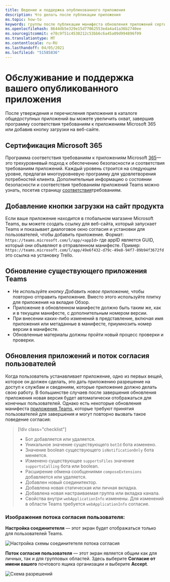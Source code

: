 ```yaml
---
title: Ведение и поддержка опубликованного приложения
description: Что делать после публикации приложения
ms.topic: how-to
keywords: группы после публикации манифеста обновления приложений сертификации
ms.openlocfilehash: 8644db5e329e15d77062553eda4a41a36b2740ee
ms.sourcegitcommit: e78c9f51c4538212c53bb6c6a45a09d994896f09
ms.translationtype: MT
ms.contentlocale: ru-RU
ms.lasthandoff: 04/05/2021
ms.locfileid: "51585836"
---
```

# <a name="maintain-and-support-your-published-app"></a>Обслуживание и поддержка вашего опубликованного приложения 

После утверждения и перечисления приложения в каталоге общедоступных приложений вы можете увеличить охват, завершив программу соответствия требованиям к приложениям Microsoft 365 или добавив кнопку загрузки на веб-сайте.

## <a name="microsoft-365-certified"></a>Сертификация Microsoft 365

Программа соответствия требованиям к приложениям Microsoft [365](./application-certification.md)— это трехуровневый подход к обеспечению безопасности и соответствия требованиям приложений. Каждый уровень строится на следующем уровне, предлагая многоуровневую программу для удовлетворения потребностей клиента. Дополнительные информацию о состоянии безопасности и соответствия требованиям приложений Teams можно узнать, посетив страницу [соответствия](https://docs.microsoft.com/microsoft-365-app-certification/teams/teams-apps)требованиям.

## <a name="add-a-download-button-to-your-product-site"></a>Добавление кнопки загрузки на сайт продукта

Если ваше приложение находится в глобальном магазине Microsoft Teams, вы можете создать ссылку для веб-сайта, который запускает Teams и показывает диалоговое окно согласия и установки для пользователей, чтобы добавить приложение.
Формат:  `https://teams.microsoft.com/l/app/<appId>` где appID является GUID, который они объявляют в отправленном манифесте.
Пример: `https://teams.microsoft.com/l/app/49e6f432-d79c-49e8-94f7-89b94f3672fd` это ссылка на установку Trello.

## <a name="updating-your-existing-teams-app"></a>Обновление существующего приложения Teams

* Не используйте *кнопку Добавить новое приложение,* чтобы повторно отправить приложение. Вместо этого используйте плитку для приложения на вкладке Обзор.
* Приложение в обновленном манифесте должно быть таким же, как и в текущем манифесте, с дополнительным номером версии.
* При внесении каких-либо изменений в представление, включая имя приложения или метаданные в манифесте, приумнозить номер версии в манифесте.
* Обновленные материалы должны пройти новый процесс проверки и проверки.

## <a name="app-updates-and-the-user-consent-flow"></a>Обновления приложений и поток согласия пользователей

Когда пользователь устанавливает приложение, одно из первых вещей, которое он должен сделать, это дать приложению разрешение на доступ к службам и сведениям, которые приложение должно делать свою работу. В большинстве случаев после завершения обновления приложения новая версия будет автоматически отображаться для конечных пользователей. Однако есть некоторые обновления манифеста [приложения Teams,](../../../../resources/schema/manifest-schema.md) которые требуют принятия пользователей для завершения и могут повторно вызвать такое поведение согласия:

 >[!div class="checklist"]
>
> * Бот добавляется или удаляется.
> * Уникальное значение существующего `botId` бота изменено.
> * Значение boolean существующего `isNotificationOnly` бота меняется.
> * Изменено существующее `supportsFiles` значение `supportsCalling` бота или boolean.
> * Расширение обмена сообщениями `composeExtensions` добавляется или удаляется.
> * Добавлен новый соединитектор.
> * Добавлена новая статическая или личная вкладка.
> * Добавлена новая настраиваемая группа или вкладка канала.
> * Свойства внутри `webApplicationInfo` изменены. Для изменений в области Teams требуется `webApplicationInfo` согласие.

### <a name="images-of-user-consent-flow"></a>Изображения потока согласия пользователя:

**Настройка соединитетеля** — этот экран будет отображаться только для пользователей Teams.

![Настройка схемы соединитетеля потока согласия](../../../../assets/images/connector-teams-consentflow.png)

**Поток согласия пользователя** — этот экран является общим как для личных, так и для групповых областей. Здесь выберите **Согласие от имени вашего** почтового ящика организации и выберите **Accept**.

![Схема разрешений](../../../../assets/images/user-consent-flow.png)
